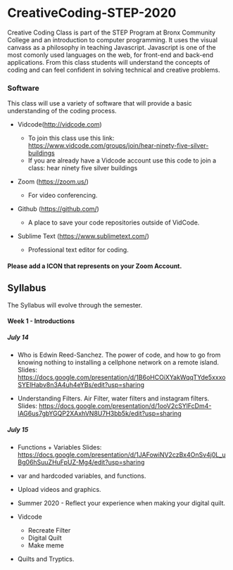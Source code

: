 # CreativeCoding-STEP-2020

Creative Coding Class is part of the STEP Program at Bronx Community College and an introduction to computer programming. It uses the visual canvass as a philosophy in teaching Javascript. Javascript is one of the most comonly used languages on the web, for front-end and back-end applications.  From this class students will understand the concepts of coding and can feel confident in solving technical and creative problems.  


### Software
This class will use a variety of software that will provide a basic understanding of the coding process.  

- Vidcode(http://vidcode.com) 
  - To join this class use this link: https://www.vidcode.com/groups/join/hear-ninety-five-silver-buildings 
  - If you are already have a Vidcode account use this code to join a class:  hear ninety five silver buildings

- Zoom (https://zoom.us/) 
    - For video conferencing. 

- Github (https://github.com/)
    - A place to save your code repositories outside of VidCode. 

- Sublime Text (https://www.sublimetext.com/)  
  - Professional text editor for coding.   


#### Please add a ICON that represents on your Zoom Account. 

## Syllabus 
The Syllabus will evolve through the semester. 

#### Week 1 - Introductions
##### July 14
- Who is Edwin Reed-Sanchez. The power of code, and how to go from knowing nothing to installing a cellphone network on a remote island. Slides: https://docs.google.com/presentation/d/1B6oHCOiXYakWqqTYde5xxxoSYElHabv8n3A4uh4eYBs/edit?usp=sharing  

- Understanding Filters.  Air Filter, water filters and instagram filters.  Slides: https://docs.google.com/presentation/d/1ooV2cSYlFcDm4-lAG6us7gbYGQP2XAxhVN8U7H3bb5k/edit?usp=sharing

##### July 15
- Functions + Variables
Slides: https://docs.google.com/presentation/d/1JAFowiNV2czBx4OnSv4j0L_uBg06hSuuZHuFpUZ-Mg4/edit?usp=sharing

- var and hardcoded variables, and functions. 

- Upload videos and graphics. 

- Summer 2020 - Reflect your experience when making your digital quilt.  

- Vidcode 
  - Recreate Filter
  - Digital Quilt
  - Make meme

- Quilts and Tryptics. 
